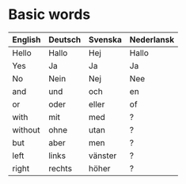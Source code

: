 # Basic words

English | Deutsch | Svenska | Nederlansk
--- | --- | --- | ---
Hello | Hallo | Hej | Hallo
Yes | Ja | Ja | Ja
No | Nein | Nej | Nee
and | und | och | en
or | oder | eller | of
with | mit | med | ?
without | ohne | utan | ?
but | aber | men | ?
left | links | vänster | ?
right | rechts | höher | ?
